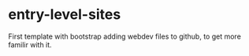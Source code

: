 # entry-level-sites
First template with bootstrap
adding webdev files to github, to get more familir with it.
